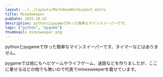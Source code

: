 ```yaml
---
layout: ../../layouts/MarkdownWorkLayout.astro
title: MineSweeper
pubDate: 2025-10-25
description: pythonとpygameで作った簡単なマインスイーパーです。
tags: ["python", "pygame"]
thumbnail: minesweeper.png
---
```


pythonとpygameで作った簡単なマインスイーパーです。タイマーなどはありません。

pygameでは他にもヘビゲームやライフゲーム、迷路などを作りましたが、ここに乗せるほどの物でも無いので代表でminesweeperを載せています。
